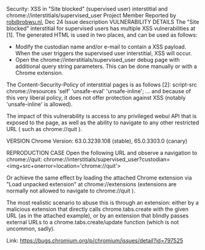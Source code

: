 Security: XSS in "Site blocked" (supervised user) interstitial and chrome://interstitials/supervised_user
Project Member Reported by rob@robwu.nl, Dec 24
Issue description
VULNERABILITY DETAILS
The "Site blocked" interstitial for supervised users has multiple XSS vulnerabilities at [1].
The generated HTML is used in two places, and can be used as follows:

- Modify the custodian name and/or e-mail to contain a XSS payload. When the user triggers the supervised user interstitial, XSS will occur.
- Open the chrome://interstitials/supervised_user debug page with additional query string parameters. This can be done manually or with a Chrome extension.

The Content-Security-Policy of interstitial pages is as follows [2]:
script-src chrome://resources 'self' 'unsafe-eval' 'unsafe-inline';
... and because of this very liberal policy, it does not offer protection against XSS (notably 'unsafe-inline' is allowed).

The impact of this vulnerability is access to any privileged webui API that is exposed to the page, as well as the ability to navigate to any other restricted URL ( such as chrome://quit ).

VERSION
Chrome Version: 63.0.3239.108 (stable), 65.0.3303.0 (canary)

REPRODUCTION CASE
Open the following URL and observe a navigation to chrome://quit:
chrome://interstitials/supervised_user?custodian=<img+src+onerror=location='chrome://quit'>

Or achieve the same effect by loading the attached Chrome extension via "Load unpacked extension" at chrome://extensions (extensions are normally not allowed to navigate to chrome://quit ).

The most realistic scenario to abuse this is through an extension: either by a malicious extension that directly calls chrome.tabs.create with the given URL (as in the attached example), or by an extension that blindly passes external URLs to a chrome.tabs.create/update function (which is not uncommon, sadly).

Link: https://bugs.chromium.org/p/chromium/issues/detail?id=797525
